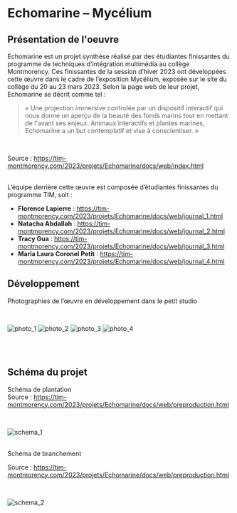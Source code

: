 # Echomarine – Mycélium #
## Présentation de l'oeuvre ##
Echomarine est un projet synthèse réalisé par des étudiantes finissantes du programme de techniques d’intégration multimédia au collège Montmorency. Ces finissantes de la session d’hiver 2023 ont développées cette œuvre dans le cadre de l’exposition Mycélium, exposée sur le site du collège du 20 au 23 mars 2023. Selon la page web de leur projet, Echomarine se décrit comme tel :
> « Une projection immersive controlée par un dispositif interactif qui nous donne un aperçu de la beauté des fonds marins tout en mettant de l'avant ses enjeux. Animaux interactifs et plantes marines, Echomarine a un but contemplatif et vise à conscientiser. »

<br>

Source : https://tim-montmorency.com/2023/projets/Echomarine/docs/web/index.html
<br>
<br>

L’équipe derrière cette œuvre est composée d’étudiantes finissantes du programme TIM, soit : 

* **Florence Lapierre** :
https://tim-montmorency.com/2023/projets/Echomarine/docs/web/journal_1.html
* **Natacha Abdallah** :
https://tim-montmorency.com/2023/projets/Echomarine/docs/web/journal_2.html
* **Tracy Gua** :
https://tim-montmorency.com/2023/projets/Echomarine/docs/web/journal_3.html
* **Maria Laura Coronel Petit** :
https://tim-montmorency.com/2023/projets/Echomarine/docs/web/journal_4.html<br>


## Développement ##
Photographies de l’œuvre en développement dans le petit studio

<br>

![photo_1](medias/Mycelium_Echomarine_ordinateurs.jpg)
![photo_2](medias/Mycelium_Echomarine_projecteurs.jpg)
![photo_3](medias/Mycelium_Echomarine_haut-parleur.jpg)
![photo_4](medias/Mycelium_Echomarine_projection.jpg)

<br>
<br>

## Schéma du projet ##
Schéma de plantation
<br>
Source : https://tim-montmorency.com/2023/projets/Echomarine/docs/web/preproduction.html

<br>

![schema_1](medias/Mycelium_Echomarine_schema_01.png)

<br>
Schéma de branchement

<br>

Source : https://tim-montmorency.com/2023/projets/Echomarine/docs/web/preproduction.html

<br>

![schema_2](medias/Mycelium_Echomarine_schema_02.png)

<br>
<br>


